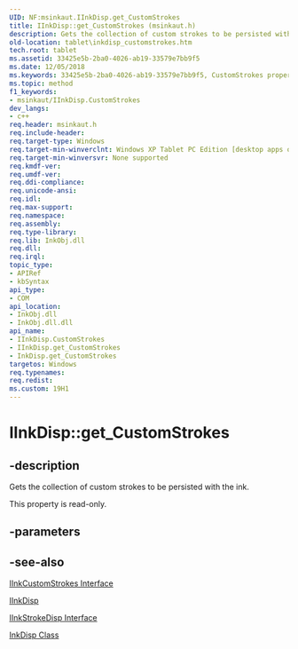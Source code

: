 ```yaml
---
UID: NF:msinkaut.IInkDisp.get_CustomStrokes
title: IInkDisp::get_CustomStrokes (msinkaut.h)
description: Gets the collection of custom strokes to be persisted with the ink.
old-location: tablet\inkdisp_customstrokes.htm
tech.root: tablet
ms.assetid: 33425e5b-2ba0-4026-ab19-33579e7bb9f5
ms.date: 12/05/2018
ms.keywords: 33425e5b-2ba0-4026-ab19-33579e7bb9f5, CustomStrokes property [Tablet PC], CustomStrokes property [Tablet PC],IInkDisp interface, IInkDisp interface [Tablet PC],CustomStrokes property, IInkDisp.CustomStrokes, IInkDisp.get_CustomStrokes, IInkDisp::CustomStrokes, IInkDisp::get_CustomStrokes, InkDisp.get_CustomStrokes, get_CustomStrokes, msinkaut/IInkDisp::CustomStrokes, msinkaut/IInkDisp::get_CustomStrokes, tablet.inkdisp_customstrokes
ms.topic: method
f1_keywords:
- msinkaut/IInkDisp.CustomStrokes
dev_langs:
- c++
req.header: msinkaut.h
req.include-header: 
req.target-type: Windows
req.target-min-winverclnt: Windows XP Tablet PC Edition [desktop apps only]
req.target-min-winversvr: None supported
req.kmdf-ver: 
req.umdf-ver: 
req.ddi-compliance: 
req.unicode-ansi: 
req.idl: 
req.max-support: 
req.namespace: 
req.assembly: 
req.type-library: 
req.lib: InkObj.dll
req.dll: 
req.irql: 
topic_type:
- APIRef
- kbSyntax
api_type:
- COM
api_location:
- InkObj.dll
- InkObj.dll.dll
api_name:
- IInkDisp.CustomStrokes
- IInkDisp.get_CustomStrokes
- InkDisp.get_CustomStrokes
targetos: Windows
req.typenames: 
req.redist: 
ms.custom: 19H1
---
```


# IInkDisp::get_CustomStrokes


## -description



Gets the collection of custom strokes to be persisted with the ink.



This property is read-only.


## -parameters


## -see-also




<a href="https://docs.microsoft.com/windows/desktop/api/msinkaut/nn-msinkaut-iinkcustomstrokes">IInkCustomStrokes Interface</a>



<a href="https://msdn.microsoft.com/en-us/library/Mt846797(v=VS.85).aspx">IInkDisp</a>



<a href="https://docs.microsoft.com/windows/desktop/api/msinkaut/nn-msinkaut-iinkstrokedisp">IInkStrokeDisp Interface</a>



<a href="https://docs.microsoft.com/windows/desktop/tablet/inkdisp-class">InkDisp Class</a>
 

 

